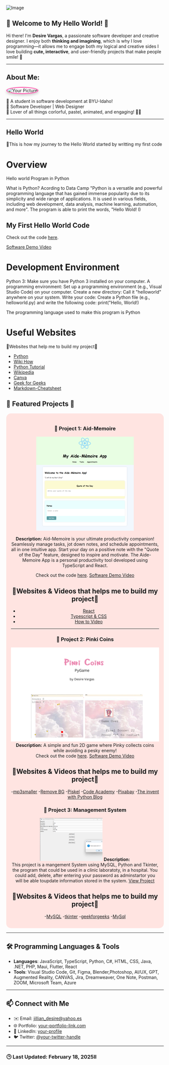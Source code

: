 <!-- Profile README -->
![Image](https://github.com/user-attachments/assets/e2e157f2-db32-4d3e-bd9c-671d24afca12)


## 🌸 Welcome to My Hello World! 🌸

Hi there! I'm **Desire Vargas**, a passionate software developer and creative designer. 
I enjoy both **thinking and imagining**, which is why I love programming—it allows me to engage both my logical and creative sides
I love building **cute, interactive**, and user-friendly projects that make people smile! 💖

---

## About Me:
<div align="left">
    <img src="https://github.com/user-attachments/assets/406df0f3-fc5d-4583-a6ce-c2bd98b0ad66" alt="Your Picture" width="150" style="border-radius: 50%; box-shadow: 0px 4px 8px rgba(0,0,0,0.2); border: 3px solid #ff69b4;">
</div>

🌟 A student in software development at BYU-Idaho!  
🌟 Software Developer | Web Designer  
🌟 Lover of all things corlorful, pastel, animated, and engaging! 🎨✨  

---
## Hello World

🌟This is how my journey to the Hello World started by writting my first code
# Overview

Hello world Program in Python 

What is Python?
 Acording to  Data Camp "Python is a versatile and powerful programming language that has gained immense popularity due to its simplicity and wide range of applications. It is used in various fields, including web development, data analysis, machine learning, automation, and more".
The program is able to print the words, "Hello Wold!
I)
## My First Hello World Code

Check out the code [here](https://github.com/desivar/WDD-330-My-Portfolio/blob/main/Python/helloworld.py).



[Software Demo Video](https://youtu.be/8Wd3_NSIM6I)

# Development Environment

Python 3: Make sure you have Python 3 installed on your computer.
A programming environment: Set up a programming environment (e.g., Visual Studio Code) on your computer.
Create a new directory: Call it "helloworld" anywhere on your system.
Write your code: Create a Python file (e.g., helloworld.py) and write the following code:
print("Hello, World!)


The programming language used to make this program is Python

# Useful Websites

🌟Websites that help me to build my project🌟
* [Python](https://www.python.org/)
* [Wiki How](https://www.wikihow.com/Make-a-YouTube-Channel)
* [Python Tutorial](https://www.pythontutorial.net/getting-started/python-hello-world/)
* [Wikipedia](https://en.wikipedia.org/wiki/History_of_Python)
* [Canva](https://www.canva.com/?msockid=1e3e59ef03206a3211384d2c02b96bd8)
* [Geek for Geeks](https://www.geeksforgeeks.org/how-to-add-images-to-readmemd-on-github/)
* [Markdown-Cheatsheet](https://github.com/im-luka/markdown-cheatsheet)




## 🌟 Featured Projects 🌟

<div align="center" style="background-color: #ffe4e1; padding: 15px; border-radius: 15px; background-image: url('pink-dots-image-url.jpg');">
  

### 📝 Project 1: Aid-Memoire
![Image](https://github.com/desivar/WDD-330-My-Portfolio/blob/main/images/aid.png)

**Description:** 
Aid-Memoire is your ultimate productivity companion! Seamlessly manage tasks, jot down notes, and schedule appointments, all in one intuitive app. Start your day on a positive note with the "Quote of the Day" feature, designed to inspire and motivate. 
The Aide-Memoire App is a  personal productivity tool developed using TypeScript and React. 

Check out the code [here](https://github.com/desivar/aide-memoire).
[Software Demo Video](https://youtu.be/fc5jlVRIpAo)

## 🌟Websites & Videos that helps me to build my project🌟

- [React](https://react.dev/)
- [Typescript & CSS](https://www.webdevtutor.net/blog/typescript-add-css-to-element)
- [How to Video](https://www.youtube.com/watch?v=jBmrduvKl5w&t=220s)
---

### 🎨 Project 2: Pinki Coins
![Image](https://github.com/desivar/WDD-330-My-Portfolio/blob/main/images/frontpink2.png)
**Description:** A simple and fun 2D game where Pinky collects coins while avoiding a pesky enemy!  
Check out the code [here](https://github.com/desivar/pinkicoin).
[Software Demo Video](https://youtu.be/itYRUKXN0LQ  )

## 🌟Websites & Videos that helps me to build my project🌟
-[mp3smaller](https://www.mp3smaller.com/)
-[Remove BG](https://www.remove.bg/)
-[Piskel](https://www.piskelapp.com/p/create/sprite)
-[Code Academy](https://www.codecademy.com/pages/learn-python-with-pro?utm_id=t_kwd-79096708329129:loc-119:ag_1265538519949973:cp_370379643:n_o:d_c&msclkid=eefb39e)
-[Pixabay](https://pixabay.com/music/modern-classical-piano-melody-277609/)
-[The invent with Python Blog](https://inventwithpython.com/blog/2011/04/30/free-music-sound-effects-tiles-and-2d-art-to-use-in-your-games/)





### 🌈 Project 3:  Management System
![Project Image](https://github.com/desivar/WDD-330-My-Portfolio/blob/main/images/managementsystem.png)
**Description:**   
This project is a mangement System  using MySQL, Python and Tkinter, the program that could be used in a clinic laboratoty, in a hospital. You could add, delete, after entering your password as adminstartor you will be able toupdate information stored in the system.
[View Project](https://youtu.be/dz0fATWAxHQ)


 ## 🌟Websites & Videos that helps me to build my project🌟
 -[MySQL](https://www.mysql.com/)
 -[tkinter](https://docs.python.org/3/library/tkinter.html)
 -[geekforgeeks](https://www.geeksforgeeks.org/mysql-tutorial/)
 -[MySql](https://youtu.be/Cz3WcZLRaWc?si=HfEhWj1gFkLo099B)
</div>

---

## 🛠️ Programming Languages & Tools
- **Languages**: JavaScript, TypeScript, Python, C#, HTML, CSS, Java, .NET, PHP, Maui, Flutter, React
- **Tools**: Visual Studio Code, Git, Figma, Blender,Photoshop, AI/UX, GPT, Augmented Reality, CANVAS, Jira, Dreamweaver, One Note, Postman, ZOOM, Microsoft Team, Azure

---
## 📫 Connect with Me
- ✉️ Email: [jillian_desire@yahoo.es](mailto:your-email@example.com)  
- 🌐 Portfolio: [your-portfolio-link.com](https://your-portfolio-link.com)  
- 📱 LinkedIn: [your-profile](https://www.linkedin.com/in/your-profile)  
- 🐦 Twitter: [@your-twitter-handle](https://twitter.com/your-twitter-handle)  

---

### 🕒 Last Updated: February 18, 2025Il

 
      

